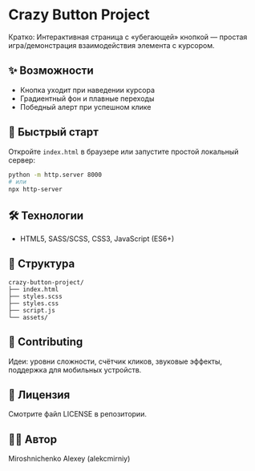# Crazy Button Project

Кратко: Интерактивная страница с «убегающей» кнопкой — простая игра/демонстрация взаимодействия элемента с курсором.

## ✨ Возможности
- Кнопка уходит при наведении курсора
- Градиентный фон и плавные переходы
- Победный алерт при успешном клике

## 🚀 Быстрый старт
Откройте `index.html` в браузере или запустите простой локальный сервер:
```bash
python -m http.server 8000
# или
npx http-server
```

## 🛠 Технологии
- HTML5, SASS/SCSS, CSS3, JavaScript (ES6+)

## 📁 Структура
```text
crazy-button-project/
├── index.html
├── styles.scss
├── styles.css
├── script.js
└── assets/
```

## 🤝 Contributing
Идеи: уровни сложности, счётчик кликов, звуковые эффекты, поддержка для мобильных устройств.

## 📄 Лицензия
Смотрите файл LICENSE в репозитории.

## 👨‍💻 Автор
Miroshnichenko Alexey (alekcmirniy)